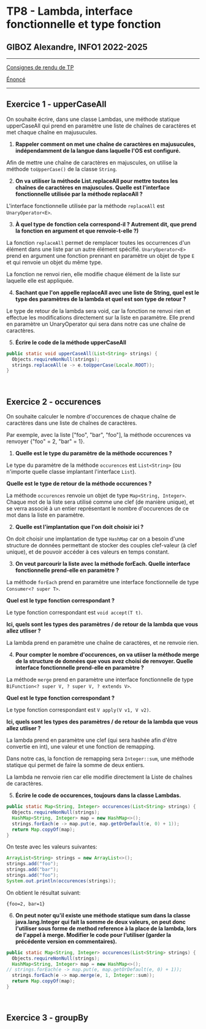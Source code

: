 # TP8 - Lambda, interface fonctionnelle et type fonction
## GIBOZ Alexandre, INFO1 2022-2025
***

[Consignes de rendu de TP](https://monge.univ-mlv.fr/ens/IR/IR1/2022-2023/Java/index.php)

[Énoncé](https://monge.univ-mlv.fr/ens/IR/IR1/2022-2023/Java/td08.php)
***

## Exercice 1 - upperCaseAll

On souhaite écrire, dans une classe Lambdas, une méthode statique upperCaseAll qui prend en paramètre une liste de chaînes de caractères et met chaque chaîne en majusucules.

1. **Rappeler comment on met une chaîne de caractères en majusucules, indépendamment de la langue dans laquelle l'OS est configuré.**

Afin de mettre une chaîne de caractères en majuscules, on utilise la méthode `toUpperCase()` de la classe `String`. 

2. **On va utiliser la méthode List.replaceAll pour mettre toutes les chaînes de caractères en majuscules. 
    Quelle est l'interface fonctionnelle utilisée par la méthode replaceAll ?**

L'interface fonctionnelle utilisée par la méthode `replaceAll` est `UnaryOperator<E>`.

3. **À quel type de fonction cela correspond-il ? Autrement dit, que prend la fonction en argument et que renvoie-t-elle ?)**

La fonction `replaceAll` permet de remplacer toutes les occurrences d'un élément dans une liste par un autre élément spécifié.
`UnaryOperator<E>` prend en argument une fonction prennant en paramètre un objet de type `E` et qui renvoie un objet du même type.

La fonction ne renvoi rien, elle modifie chaque élément de la liste sur laquelle elle est appliquée.

4. **Sachant que l'on appelle replaceAll avec une liste de String, quel est le type des paramètres de la lambda et quel est son type de retour ?**

Le type de retour de la lambda sera void, car la fonction ne renvoi rien et effectue les modifications directement sur la liste en paramètre.
Elle prend en paramètre un UnaryOperator qui sera dans notre cas une chaîne de caractères.

5. **Écrire le code de la méthode upperCaseAll**
```java
public static void upperCaseAll(List<String> strings) {
  Objects.requireNonNull(strings);
  strings.replaceAll(e -> e.toUpperCase(Locale.ROOT));
}
```

<br>

## Exercice 2 - occurences

On souhaite calculer le nombre d'occurences de chaque chaîne de caractères dans une liste de chaînes de caractères. 

Par exemple, avec la liste ["foo", "bar", "foo"], la méthode occurences va renvoyer {"foo" = 2, "bar" = 1}. 

1. **Quelle est le type du paramètre de la méthode occurences ?**

Le type du paramètre de la méthode `occurences` est `List<String>` (ou n'importe quelle classe implantant l'interface `List`).

**Quelle est le type de retour de la méthode occurences ?**

La méthode `occurences` renvoie un objet de type `Map<String, Integer>`. 
Chaque mot de la liste sera utilisé comme une clef (de manière unique), et se verra associé à un entier représentant le nombre d'occurences de ce mot dans la liste en paramètre.

2. **Quelle est l'implantation que l'on doit choisir ici ?**

On doit choisir une implantation de type `HashMap` car on a besoin d'une structure de données permettant de stocker des couples clef-valeur (à clef unique), et de pouvoir accéder à ces valeurs en temps constant.

3. **On veut parcourir la liste avec la méthode forEach. Quelle interface fonctionnelle prend-elle en paramètre ?**

La méthode `forEach` prend en paramètre une interface fonctionnelle de type `Consumer<? super T>`.

**Quel est le type fonction correspondant ?**

Le type fonction correspondant est `void accept(T t)`.

**Ici, quels sont les types des paramètres / de retour de la lambda que vous allez utliser ?**

La lambda prend en paramètre une chaîne de caractères, et ne renvoie rien.

4. **Pour compter le nombre d'occurences, on va utiiser la méthode merge de la structure de données que vous avez choisi de renvoyer. Quelle interface fonctionnelle prend-elle en paramètre ?**

La méthode `merge` prend en paramètre une interface fonctionnelle de type `BiFunction<? super V, ? super V, ? extends V>`.

**Quel est le type fonction correspondant ?**

Le type fonction correspondant est `V apply(V v1, V v2)`.

**Ici, quels sont les types des paramètres / de retour de la lambda que vous allez utliser ?**

La lambda prend en paramètre une clef (qui sera hashée afin d'être convertie en int), une valeur et une fonction de remapping.

Dans notre cas, la fonction de remapping sera `Integer::sum`, une méthode statique qui permet de faire la somme de deux entiers.

La lambda ne renvoie rien car elle modifie directement la Liste de chaînes de caractères.

5. **Écrire le code de occurences, toujours dans la classe Lambdas.**
```java
public static Map<String, Integer> occurences(List<String> strings) {
  Objects.requireNonNull(strings);
  HashMap<String, Integer> map = new HashMap<>();
  strings.forEach(e -> map.put(e, map.getOrDefault(e, 0) + 1));
  return Map.copyOf(map);
}
```

On teste avec les valeurs suivantes:
```java
ArrayList<String> strings = new ArrayList<>();
strings.add("foo");
strings.add("bar");
strings.add("foo");
System.out.println(occurences(strings));
```

On obtient le résultat suivant:
```
{foo=2, bar=1}
```

6. **On peut noter qu'il existe une méthode statique sum dans la classe java.lang.Integer qui fait la somme de deux valeurs, on peut donc l'utiliser sous forme de method reference à la place de la lambda, lors de l'appel à merge. 
    Modifier le code pour l’utiliser (garder la précédente version en commentaires).**
```java
public static Map<String, Integer> occurences(List<String> strings) {
  Objects.requireNonNull(strings);
  HashMap<String, Integer> map = new HashMap<>();
// strings.forEach(e -> map.put(e, map.getOrDefault(e, 0) + 1));
  strings.forEach(e -> map.merge(e, 1, Integer::sum));
  return Map.copyOf(map);
}
```

<br>

## Exercice 3 - groupBy